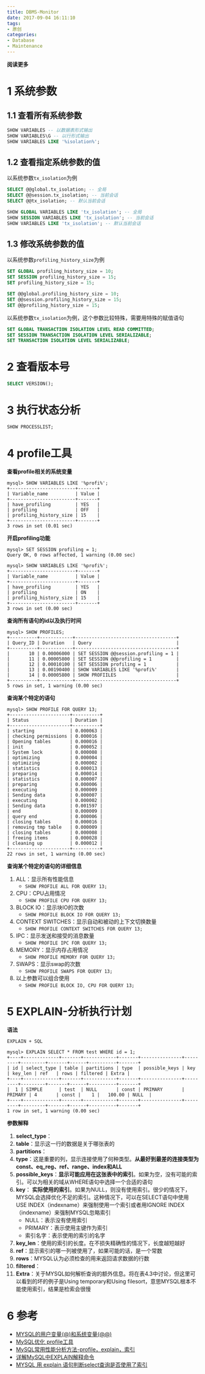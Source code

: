```yaml
---
title: DBMS-Monitor
date: 2017-09-04 16:11:10
tags: 
- 原创
categories: 
- Database
- Maintenance
---
```


**阅读更多**

<!--more-->

# 1 系统参数

## 1.1 查看所有系统参数

```sql
SHOW VARIABLES -- 以数据表形式输出
SHOW VARIABLES\G -- 以行形式输出
SHOW VARIABLES LIKE '%isolation%';
```

## 1.2 查看指定系统参数的值

以系统参数`tx_isolation`为例

```sql
SELECT @@global.tx_isolation; -- 全局
SELECT @@session.tx_isolation; -- 当前会话
SELECT @@tx_isolation; -- 默认当前会话

SHOW GLOBAL VARIABLES LIKE 'tx_isolation'; -- 全局
SHOW SESSION VARIABLES LIKE 'tx_isolation'; -- 当前会话
SHOW VARIABLES LIKE 'tx_isolation'; -- 默认当前会话
```

## 1.3 修改系统参数的值

以系统参数`profiling_history_size`为例

```sql
SET GLOBAL profiling_history_size = 10;
SET SESSION profiling_history_size = 15;
SET profiling_history_size = 15;

SET @@global.profiling_history_size = 10;
SET @@session.profiling_history_size = 15;
SET @@profiling_history_size = 15;
```

以系统参数`tx_isolation`为例，这个参数比较特殊，需要用特殊的赋值语句

```sql
SET GLOBAL TRANSACTION ISOLATION LEVEL READ COMMITTED;
SET SESSION TRANSACTION ISOLATION LEVEL SERIALIZABLE;
SET TRANSACTION ISOLATION LEVEL SERIALIZABLE;
```

# 2 查看版本号

```sql
SELECT VERSION();
```

# 3 执行状态分析

```sql
SHOW PROCESSLIST;
```

# 4 profile工具

**查看profile相关的系统变量**

```
mysql> SHOW VARIABLES LIKE '%profi%';
+------------------------+-------+
| Variable_name          | Value |
+------------------------+-------+
| have_profiling         | YES   |
| profiling              | OFF   |
| profiling_history_size | 15    |
+------------------------+-------+
3 rows in set (0.01 sec)
```

**开启profiling功能**

```
mysql> SET SESSION profiling = 1;
Query OK, 0 rows affected, 1 warning (0.00 sec)

mysql> SHOW VARIABLES LIKE '%profi%';
+------------------------+-------+
| Variable_name          | Value |
+------------------------+-------+
| have_profiling         | YES   |
| profiling              | ON    |
| profiling_history_size | 15    |
+------------------------+-------+
3 rows in set (0.00 sec)
```

**查询所有语句的id以及执行时间**

```
mysql> SHOW PROFILES;
+----------+------------+-------------------------------------+
| Query_ID | Duration   | Query                               |
+----------+------------+-------------------------------------+
|       10 | 0.00006000 | SET SESSION @@session.profiling = 1 |
|       11 | 0.00005800 | SET SESSION @@profiling = 1         |
|       12 | 0.00010100 | SET SESSION profiling = 1           |
|       13 | 0.00190400 | SHOW VARIABLES LIKE '%profi%'       |
|       14 | 0.00005800 | SHOW PROFIILES                      |
+----------+------------+-------------------------------------+
5 rows in set, 1 warning (0.00 sec)
```

**查询某个特定的语句**

```
mysql> SHOW PROFILE FOR QUERY 13;
+----------------------+----------+
| Status               | Duration |
+----------------------+----------+
| starting             | 0.000063 |
| checking permissions | 0.000016 |
| Opening tables       | 0.000016 |
| init                 | 0.000052 |
| System lock          | 0.000008 |
| optimizing           | 0.000004 |
| optimizing           | 0.000002 |
| statistics           | 0.000013 |
| preparing            | 0.000014 |
| statistics           | 0.000007 |
| preparing            | 0.000006 |
| executing            | 0.000009 |
| Sending data         | 0.000007 |
| executing            | 0.000002 |
| Sending data         | 0.001597 |
| end                  | 0.000009 |
| query end            | 0.000006 |
| closing tables       | 0.000016 |
| removing tmp table   | 0.000009 |
| closing tables       | 0.000008 |
| freeing items        | 0.000028 |
| cleaning up          | 0.000012 |
+----------------------+----------+
22 rows in set, 1 warning (0.00 sec)
```

**查询某个特定的语句的详细信息**

1. ALL：显示所有性能信息
    * `SHOW PROFILE ALL FOR QUERY 13;`
1. CPU：CPU占用情况
    * `SHOW PROFILE CPU FOR QUERY 13;`
1. BLOCK IO：显示块IO的次数
    * `SHOW PROFILE BLOCK IO FOR QUERY 13;`
1. CONTEXT SWITCHES：显示自动和被动的上下文切换数量
    * `SHOW PROFILE CONTEXT SWITCHES FOR QUERY 13;`
1. IPC：显示发送和接受的消息数量
    * `SHOW PROFILE IPC FOR QUERY 13;`
1. MEMORY：显示内存占用情况
    * `SHOW PROFILE MEMORY FOR QUERY 13;`
1. SWAPS：显示swap的次数
    * `SHOW PROFILE SWAPS FOR QUERY 13;`
1. 以上参数可以组合使用
    * `SHOW PROFILE BLOCK IO, CPU FOR QUERY 13;`

# 5 EXPLAIN-分析执行计划

**语法**

```
EXPLAIN + SQL

mysql> EXPLAIN SELECT * FROM test WHERE id = 1;
+----+-------------+-------+------------+-------+---------------+---------+---------+-------+------+----------+-------+
| id | select_type | table | partitions | type  | possible_keys | key     | key_len | ref   | rows | filtered | Extra |
+----+-------------+-------+------------+-------+---------------+---------+---------+-------+------+----------+-------+
|  1 | SIMPLE      | test  | NULL       | const | PRIMARY       | PRIMARY | 4       | const |    1 |   100.00 | NULL  |
+----+-------------+-------+------------+-------+---------------+---------+---------+-------+------+----------+-------+
1 row in set, 1 warning (0.00 sec)

```

**参数解释**

1. **select_type**：
1. **table**：显示这一行的数据是关于哪张表的
1. **partitions**：
1. **type**：这是重要的列，显示连接使用了何种类型。**从最好到最差的连接类型为const、eq_reg、ref、range、index和ALL**
1. **possible_keys**：**显示可能应用在这张表中的索引**。如果为空，没有可能的索引。可以为相关的域从WHERE语句中选择一个合适的语句
1. **key**： **实际使用的索引**。如果为NULL，则没有使用索引。很少的情况下，MYSQL会选择优化不足的索引。这种情况下，可以在SELECT语句中使用USE INDEX（indexname）来强制使用一个索引或者用IGNORE INDEX（indexname）来强制MYSQL忽略索引
    * NULL：表示没有使用索引
    * PRIMARY：表示使用主键作为索引
    * 索引名字：表示使用的索引的名字
1. **key_len**：使用的索引的长度。在不损失精确性的情况下，长度越短越好
1. **ref**：显示索引的哪一列被使用了，如果可能的话，是一个常数
1. **rows**：MYSQL认为必须检查的用来返回请求数据的行数
1. **filtered**：
1. **Extra**：关于MYSQL如何解析查询的额外信息。将在表4.3中讨论，但这里可以看到的坏的例子是Using temporary和Using filesort，意思MYSQL根本不能使用索引，结果是检索会很慢

# 6 参考

* [MYSQL的用户变量(@)和系统变量(@@)](http://www.cnblogs.com/awishfullyway/p/6485070.html)
* [MySQL优化 profile工具](https://jingyan.baidu.com/article/c35dbcb085eb688916fcbc01.html)
* [MySQL常用性能分析方法-profile，explain，索引](http://blog.csdn.net/21aspnet/article/details/52938346)
* [详解MySQL中EXPLAIN解释命令](http://database.51cto.com/art/200912/168453.htm)
* [MYSQL 用 explain 语句判断select查询是否使用了索引](http://blog.csdn.net/u014453898/article/details/55004193)
